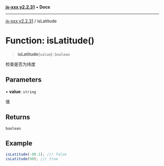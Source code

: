 [**js-xxx v2.2.31**](../README.md) • **Docs**

***

[js-xxx v2.2.31](../README.md) / isLatitude

# Function: isLatitude()

> **isLatitude**(`value`): `boolean`

检查是否为纬度

## Parameters

• **value**: `string`

值

## Returns

`boolean`

## Example

```ts
isLatitude(-90.1); /// false
isLatitude(90); /// true
```
